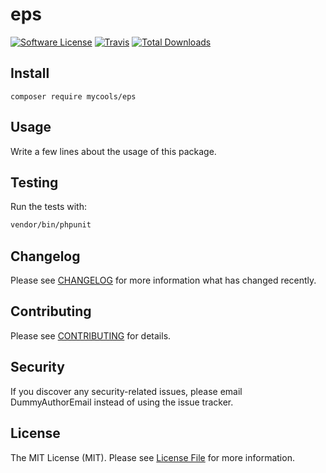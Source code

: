 # eps

[![Software License](https://img.shields.io/badge/license-MIT-brightgreen.svg?style=flat-square)](LICENSE.md)
[![Travis](https://img.shields.io/travis/mycools/eps.svg?style=flat-square)]()
[![Total Downloads](https://img.shields.io/packagist/dt/mycools/eps.svg?style=flat-square)](https://packagist.org/packages/mycools/eps)

## Install
`composer require mycools/eps`

## Usage
Write a few lines about the usage of this package.

## Testing
Run the tests with:

``` bash
vendor/bin/phpunit
```

## Changelog
Please see [CHANGELOG](CHANGELOG.md) for more information what has changed recently.

## Contributing
Please see [CONTRIBUTING](CONTRIBUTING.md) for details.

## Security
If you discover any security-related issues, please email DummyAuthorEmail instead of using the issue tracker.

## License
The MIT License (MIT). Please see [License File](/LICENSE.md) for more information.